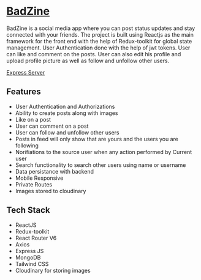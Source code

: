 # [BadZine](https://badzine.netlify.app/) 
BadZine is a social media app where you can post status updates and stay connected with your friends. The project is built using Reactjs as the main framework for the front end with the help of Redux-toolkit for global state management. User Authentication done with the help of jwt tokens. User can like and comment on the posts. User can also edit his profile and upload profile picture as well as follow and unfollow other users.

[Express Server](https://replit.com/@KUNALGUPTA9/SocialMedia)

## Features
- User Authentication and Authorizations
-  Ability to create posts along with images
- Like on a post
- User can comment on a post
- User can follow and unfollow other users
- Posts in feed will only show that are yours and the users you are following
- Norifiations to the source user when any action performed by Current user
- Search functionality to search other users using name or username
- Data persistance with backend
- Mobile Responsive
- Private Routes
- Images stored to cloudinary

## Tech Stack
- ReactJS
- Redux-toolkit
- React Router V6
- Axios
- Express JS
- MongoDB
- Tailwind CSS
- Cloudinary for storing images

